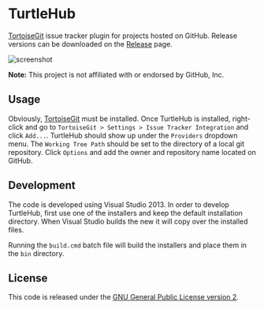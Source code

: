 # TurtleHub
[TortoiseGit](https://tortoisegit.org/) issue tracker plugin for projects hosted on GitHub. Release versions can be downloaded on the [Release](https://github.com/dail8859/TurtleHub/releases) page.

![screenshot](https://dl.dropboxusercontent.com/u/13788271/TurtleHub/screenshot2.png)

**Note:** This project is not affiliated with or endorsed by GitHub, Inc.

## Usage
Obviously, [TortoiseGit](https://tortoisegit.org/) must be installed. Once TurtleHub is installed, right-click and go to `TortoiseGit > Settings > Issue Tracker Integration` and click `Add...`. TurtleHub should show up under the `Providers` dropdown menu. The `Working Tree Path` should be set to the directory of a local git repository. Click `Options` and add the owner and repository name located on GitHub.

## Development
The code is developed using Visual Studio 2013. In order to develop TurtleHub, first use one of the installers and keep the default installation directory. When Visual Studio builds the new it will copy over the installed files.

Running the `build.cmd` batch file will build the installers and place them in the `bin` directory.

## License
This code is released under the [GNU General Public License version 2](http://www.gnu.org/licenses/gpl-2.0.txt).
